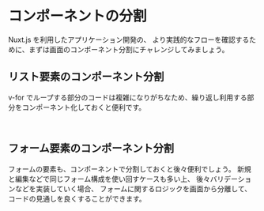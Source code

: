 # コンポーネントの分割

Nuxt.js を利用したアプリケーション開発の、
より実践的なフローを確認するために、まずは画面のコンポーネント分割にチャレンジしてみましょう。

## リスト要素のコンポーネント分割

v-for でループする部分のコードは複雑になりがちなため、繰り返し利用する部分をコンポーネント化しておくと便利です。




```

``` 

```

```



## フォーム要素のコンポーネント分割

フォームの要素も、コンポーネントで分割しておくと後々便利でしょう。
新規と編集などで同じフォーム構成を使い回すケースも多い上、
後々バリデーションなどを実装していく場合、
フォームに関するロジックを画面から分離して、コードの見通しを良くすることができます。

```

```




